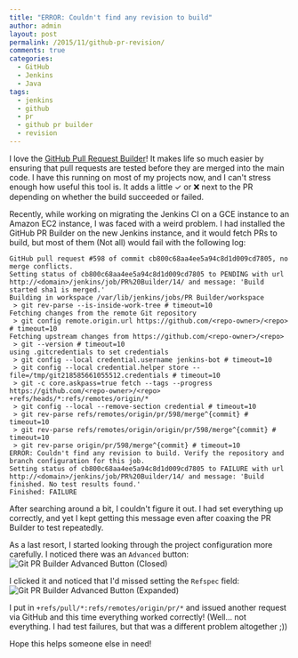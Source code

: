 ```yaml
---
title: "ERROR: Couldn't find any revision to build"
author: admin
layout: post
permalink: /2015/11/github-pr-revision/
comments: true
categories:
  - GitHub
  - Jenkins
  - Java
tags:
  - jenkins
  - github
  - pr
  - github pr builder
  - revision
---
```


I love the [GitHub Pull Request Builder](https://wiki.jenkins-ci.org/display/JENKINS/GitHub+pull+request+builder+plugin)! It makes life so much easier by ensuring that pull requests are tested before they are merged into the main code. I have this running on most of my projects now, and I can't stress enough how useful this tool is. It adds a little ✓ or ❌ next to the PR depending on whether the build succeeded or failed.

Recently, while working on migrating the Jenkins CI on a GCE instance to an Amazon EC2 instance, I was faced with a weird problem. I had installed the GitHub PR Builder on the new Jenkins instance, and it would fetch PRs to build, but most of them (Not all) would fail with the following log:

    GitHub pull request #598 of commit cb800c68aa4ee5a94c8d1d009cd7805, no merge conflicts.
    Setting status of cb800c68aa4ee5a94c8d1d009cd7805 to PENDING with url http://<domain>/jenkins/job/PR%20Builder/14/ and message: 'Build started sha1 is merged.'
    Building in workspace /var/lib/jenkins/jobs/PR Builder/workspace
     > git rev-parse --is-inside-work-tree # timeout=10
    Fetching changes from the remote Git repository
     > git config remote.origin.url https://github.com/<repo-owner>/<repo> # timeout=10
    Fetching upstream changes from https://github.com/<repo-owner>/<repo>
     > git --version # timeout=10
    using .gitcredentials to set credentials
     > git config --local credential.username jenkins-bot # timeout=10
     > git config --local credential.helper store --file=/tmp/git218585661055512.credentials # timeout=10
     > git -c core.askpass=true fetch --tags --progress https://github.com/<repo-owner>/<repo> +refs/heads/*:refs/remotes/origin/*
     > git config --local --remove-section credential # timeout=10
     > git rev-parse refs/remotes/origin/pr/598/merge^{commit} # timeout=10
     > git rev-parse refs/remotes/origin/origin/pr/598/merge^{commit} # timeout=10
     > git rev-parse origin/pr/598/merge^{commit} # timeout=10
    ERROR: Couldn't find any revision to build. Verify the repository and branch configuration for this job.
    Setting status of cb800c68aa4ee5a94c8d1d009cd7805 to FAILURE with url http://<domain>/jenkins/job/PR%20Builder/14/ and message: 'Build finished. No test results found.'
    Finished: FAILURE

After searching around a bit, I couldn't figure it out. I had set everything up correctly, and yet I kept getting this message even after coaxing the PR Builder to test repeatedly.

As a last resort, I started looking through the project configuration more carefully. I noticed there was an `Advanced` button:
![Git PR Builder Advanced Button (Closed)](http://caffinc.com/wp-content/uploads/2015/11/git-pr-adv-closed.png)

I clicked it and noticed that I'd missed setting the `Refspec` field:
![Git PR Builder Advanced Button (Expanded)](http://caffinc.com/wp-content/uploads/2015/11/git-pr-adv-expanded.png)

I put in `+refs/pull/*:refs/remotes/origin/pr/*` and issued another request via GitHub and this time everything worked correctly! (Well... not everything. I had test failures, but that was a different problem altogether ;))

Hope this helps someone else in need!
